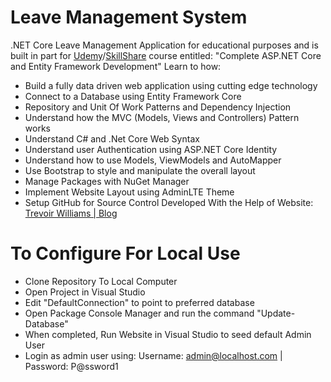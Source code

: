 # Leave Management System
.NET Core Leave Management Application for educational purposes and is built in part for [Udemy](http://bit.ly/30oniUV)/[SkillShare](https://skl.sh/2TjAJ7f) course entitled: "Complete ASP.NET Core and Entity Framework Development"
Learn to how:
- Build a fully data driven web application using cutting edge technology 
- Connect to a Database using Entity Framework Core
- Repository and Unit Of Work Patterns and Dependency Injection
- Understand how the MVC (Models, Views and Controllers) Pattern works
- Understand C# and .Net Core Web Syntax
- Understand user Authentication using ASP.NET Core Identity
- Understand how to use Models, ViewModels and AutoMapper 
- Use Bootstrap to style and manipulate the overall layout
- Manage Packages with NuGet Manager
- Implement Website Layout using AdminLTE Theme
- Setup GitHub for Source Control
Developed With the Help of Website: [Trevoir Williams | Blog](http://bit.ly/2ux9hcn) 

# To Configure For Local Use
- Clone Repository To Local Computer
- Open Project in Visual Studio
- Edit "DefaultConnection" to point to preferred database
- Open Package Console Manager and run the command "Update-Database"
- When completed, Run Website in Visual Studio to seed default Admin User
- Login as admin user using: Username: admin@localhost.com | Password: P@ssword1

